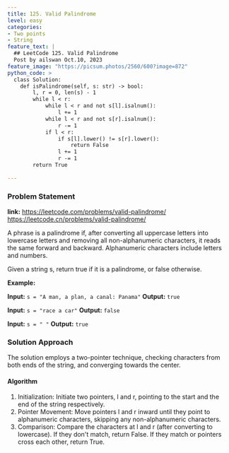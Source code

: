 ```yaml
---
title: 125. Valid Palindrome
level: easy
categories:
- Two points
- String
feature_text: |
  ## LeetCode 125. Valid Palindrome
  Post by ailswan Oct.10, 2023
feature_image: "https://picsum.photos/2560/600?image=872"
python_code: >
  class Solution:
    def isPalindrome(self, s: str) -> bool:
        l, r = 0, len(s) - 1
        while l < r:
            while l < r and not s[l].isalnum():
                l += 1
            while l < r and not s[r].isalnum():
                r -= 1
            if l < r:
                if s[l].lower() != s[r].lower():
                    return False
                l += 1
                r -= 1
        return True
   
---
```


### Problem Statement
**link:**
https://leetcode.com/problems/valid-palindrome/
https://leetcode.cn/problems/valid-palindrome/

A phrase is a palindrome if, after converting all uppercase letters into lowercase letters and removing all non-alphanumeric characters, it reads the same forward and backward. Alphanumeric characters include letters and numbers.

Given a string s, return true if it is a palindrome, or false otherwise.

**Example:**

**Input:** `s = "A man, a plan, a canal: Panama"`
**Output:** `true`
 
**Input:** `s = "race a car"`
**Output:** `false`
 
**Input:** `s = " "`
**Output:** `true`
 

### Solution Approach
The solution employs a two-pointer technique, checking characters from both ends of the string, and converging towards the center.
 
#### Algorithm
1. Initialization: Initiate two pointers, l and r, pointing to the start and the end of the string respectively.
2. Pointer Movement: Move pointers l and r inward until they point to alphanumeric characters, skipping any non-alphanumeric characters.
3. Comparison: Compare the characters at l and r (after converting to lowercase). If they don't match, return False. If they match or pointers cross each other, return True.
